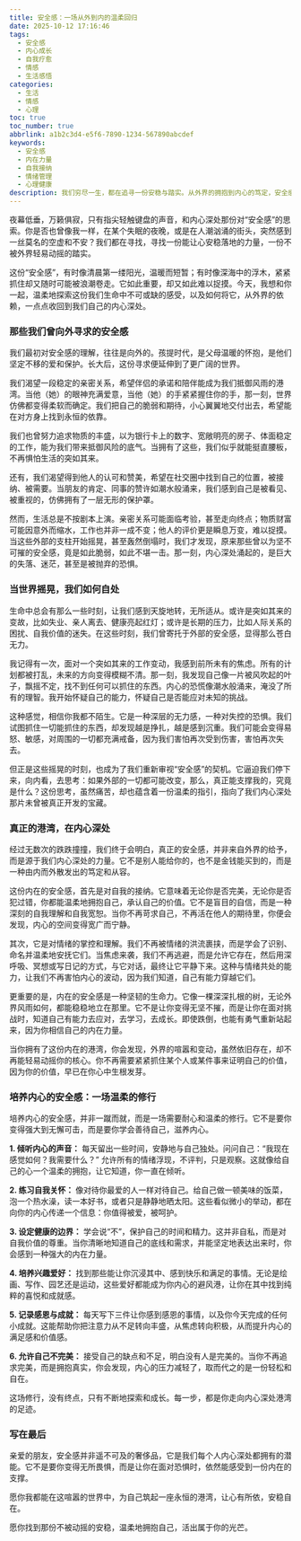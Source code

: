 ```yaml
---
title: 安全感：一场从外到内的温柔回归
date: 2025-10-12 17:16:46
tags:
  - 安全感
  - 内心成长
  - 自我疗愈
  - 情感
  - 生活感悟
categories:
  - 生活
  - 情感
  - 心理
toc: true
toc_number: true
abbrlink: a1b2c3d4-e5f6-7890-1234-567890abcdef
keywords:
  - 安全感
  - 内在力量
  - 自我接纳
  - 情绪管理
  - 心理健康
description: 我们穷尽一生，都在追寻一份安稳与踏实。从外界的拥抱到内心的笃定，安全感究竟是什么？它如何从飘摇不定，走向坚不可摧？这篇文章，将带你温柔探索，如何在这喧嚣世界中，为自己筑起一座永恒的港湾。
---
```


夜幕低垂，万籁俱寂，只有指尖轻触键盘的声音，和内心深处那份对“安全感”的思索。你是否也曾像我一样，在某个失眠的夜晚，或是在人潮汹涌的街头，突然感到一丝莫名的空虚和不安？我们都在寻找，寻找一份能让心安稳落地的力量，一份不被外界轻易动摇的踏实。

这份“安全感”，有时像清晨第一缕阳光，温暖而短暂；有时像深海中的浮木，紧紧抓住却又随时可能被浪潮卷走。它如此重要，却又如此难以捉摸。今天，我想和你一起，温柔地探索这份我们生命中不可或缺的感受，以及如何将它，从外界的依赖，一点点收回到我们自己的内心深处。

### 那些我们曾向外寻求的安全感

我们最初对安全感的理解，往往是向外的。孩提时代，是父母温暖的怀抱，是他们坚定不移的爱和保护。长大后，这份寻求便延伸到了更广阔的世界。

我们渴望一段稳定的亲密关系，希望伴侣的承诺和陪伴能成为我们抵御风雨的港湾。当他（她）的眼神充满爱意，当他（她）的手紧紧握住你的手，那一刻，世界仿佛都变得柔软而确定。我们把自己的脆弱和期待，小心翼翼地交付出去，希望能在对方身上找到永恒的依靠。

我们也曾努力追求物质的丰盛，以为银行卡上的数字、宽敞明亮的房子、体面稳定的工作，能为我们带来抵御风险的底气。当拥有了这些，我们似乎就能挺直腰板，不再惧怕生活的突如其来。

还有，我们渴望得到他人的认可和赞美，希望在社交圈中找到自己的位置，被接纳、被需要。当朋友的肯定、同事的赞许如潮水般涌来，我们感到自己是被看见、被重视的，仿佛拥有了一层无形的保护罩。

然而，生活总是不按剧本上演。亲密关系可能面临考验，甚至走向终点；物质财富可能因意外而缩水，工作也并非一成不变；他人的评价更是瞬息万变，难以捉摸。当这些外部的支柱开始摇晃，甚至轰然倒塌时，我们才发现，原来那些曾以为坚不可摧的安全感，竟是如此脆弱，如此不堪一击。那一刻，内心深处涌起的，是巨大的失落、迷茫，甚至是被抛弃的恐惧。

### 当世界摇晃，我们如何自处

生命中总会有那么一些时刻，让我们感到天旋地转，无所适从。或许是突如其来的变故，比如失业、亲人离去、健康亮起红灯；或许是长期的压力，比如人际关系的困扰、自我价值的迷失。在这些时刻，我们曾寄托于外部的安全感，显得那么苍白无力。

我记得有一次，面对一个突如其来的工作变动，我感到前所未有的焦虑。所有的计划都被打乱，未来的方向变得模糊不清。那一刻，我发现自己像一片被风吹起的叶子，飘摇不定，找不到任何可以抓住的东西。内心的恐慌像潮水般涌来，淹没了所有的理智。我开始怀疑自己的能力，怀疑自己是否能应对未知的挑战。

这种感觉，相信你我都不陌生。它是一种深层的无力感，一种对失控的恐惧。我们试图抓住一切能抓住的东西，却发现越是挣扎，越是感到沉重。我们可能会变得易怒、敏感，对周围的一切都充满戒备，因为我们害怕再次受到伤害，害怕再次失去。

但正是这些摇晃的时刻，也成为了我们重新审视“安全感”的契机。它逼迫我们停下来，向内看，去思考：如果外部的一切都可能改变，那么，真正能支撑我的，究竟是什么？这份思考，虽然痛苦，却也蕴含着一份温柔的指引，指向了我们内心深处那片未曾被真正开发的宝藏。

### 真正的港湾，在内心深处

经过无数次的跌跌撞撞，我们终于会明白，真正的安全感，并非来自外界的给予，而是源于我们内心深处的力量。它不是别人能给你的，也不是金钱能买到的，而是一种由内而外散发出的笃定和从容。

这份内在的安全感，首先是对自我的接纳。它意味着无论你是否完美，无论你是否犯过错，你都能温柔地拥抱自己，承认自己的价值。它不是盲目的自信，而是一种深刻的自我理解和自我宽恕。当你不再苛求自己，不再活在他人的期待里，你便会发现，内心的空间变得宽广而宁静。

其次，它是对情绪的掌控和理解。我们不再被情绪的洪流裹挟，而是学会了识别、命名并温柔地安抚它们。当焦虑来袭，我们不再逃避，而是允许它存在，然后用深呼吸、冥想或写日记的方式，与它对话，最终让它平静下来。这种与情绪共处的能力，让我们不再害怕内心的波动，因为我们知道，自己有能力穿越它们。

更重要的是，内在的安全感是一种坚韧的生命力。它像一棵深深扎根的树，无论外界风雨如何，都能稳稳地立在那里。它不是让你变得无坚不摧，而是让你在面对挑战时，知道自己有能力去应对，去学习，去成长。即使跌倒，也能有勇气重新站起来，因为你相信自己的内在力量。

当你拥有了这份内在的港湾，你会发现，外界的喧嚣和变动，虽然依旧存在，却不再能轻易动摇你的核心。你不再需要紧紧抓住某个人或某件事来证明自己的价值，因为你的价值，早已在你心中生根发芽。

### 培养内心的安全感：一场温柔的修行

培养内心的安全感，并非一蹴而就，而是一场需要耐心和温柔的修行。它不是要你变得强大到无懈可击，而是要你学会善待自己，滋养内心。

**1. 倾听内心的声音：** 每天留出一些时间，安静地与自己独处。问问自己：“我现在感觉如何？我需要什么？” 允许所有的情绪浮现，不评判，只是观察。这就像给自己的心一个温柔的拥抱，让它知道，你一直在倾听。

**2. 练习自我关怀：** 像对待你最爱的人一样对待自己。给自己做一顿美味的饭菜，泡一个热水澡，读一本好书，或者只是静静地晒太阳。这些看似微小的举动，都在向你的内心传递一个信息：你值得被爱，被呵护。

**3. 设定健康的边界：** 学会说“不”，保护自己的时间和精力。这并非自私，而是对自我价值的尊重。当你清晰地知道自己的底线和需求，并能坚定地表达出来时，你会感到一种强大的内在力量。

**4. 培养兴趣爱好：** 找到那些能让你沉浸其中、感到快乐和满足的事情。无论是绘画、写作、园艺还是运动，这些爱好都能成为你内心的避风港，让你在其中找到纯粹的喜悦和成就感。

**5. 记录感恩与成就：** 每天写下三件让你感到感恩的事情，以及你今天完成的任何小成就。这能帮助你把注意力从不足转向丰盛，从焦虑转向积极，从而提升内心的满足感和价值感。

**6. 允许自己不完美：** 接受自己的缺点和不足，明白没有人是完美的。当你不再追求完美，而是拥抱真实，你会发现，内心的压力减轻了，取而代之的是一份轻松和自在。

这场修行，没有终点，只有不断地探索和成长。每一步，都是你走向内心深处港湾的足迹。

### 写在最后

亲爱的朋友，安全感并非遥不可及的奢侈品，它是我们每个人内心深处都拥有的潜能。它不是要你变得无所畏惧，而是让你在面对恐惧时，依然能感受到一份内在的支撑。

愿你我都能在这喧嚣的世界中，为自己筑起一座永恒的港湾，让心有所依，安稳自在。

愿你找到那份不被动摇的安稳，温柔地拥抱自己，活出属于你的光芒。